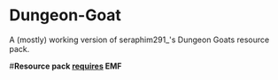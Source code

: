 # Dungeon-Goat
A (mostly) working version of  seraphim291_'s Dungeon Goats resource pack.

#**Resource pack <u>requires</u> EMF**
